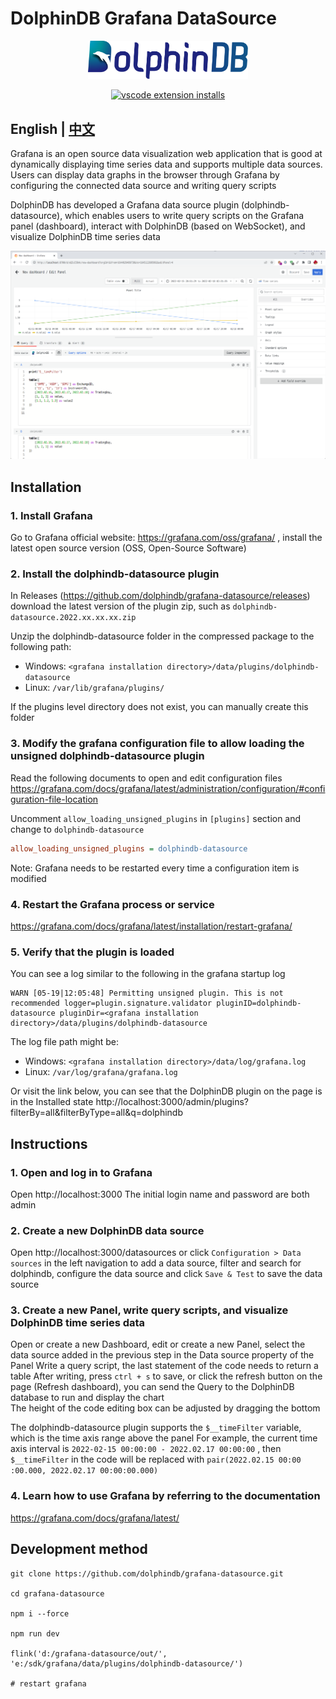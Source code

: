 # DolphinDB Grafana DataSource

<p align='center'>
    <img src='./ddb.svg' alt='DolphinDB Grafana DataSource' width='256'>
</p>

<p align='center'>
    <a href='https://github.com/dolphindb/api-javascript' target='_blank'>
        <img alt='vscode extension installs' src='https://img.shields.io/npm/v/dolphindb?color=brightgreen&label=api-javascript&style=flat-square' />
    </a>
</p>

## English | [中文](./README.zh.md)

Grafana is an open source data visualization web application that is good at dynamically displaying time series data and supports multiple data sources. Users can display data graphs in the browser through Grafana by configuring the connected data source and writing query scripts

DolphinDB has developed a Grafana data source plugin (dolphindb-datasource), which enables users to write query scripts on the Grafana panel (dashboard), interact with DolphinDB (based on WebSocket), and visualize DolphinDB time series data

<img src='./demo.png' width='1200'>

## Installation
### 1. Install Grafana
Go to Grafana official website: https://grafana.com/oss/grafana/ , install the latest open source version (OSS, Open-Source Software)

### 2. Install the dolphindb-datasource plugin
In Releases (https://github.com/dolphindb/grafana-datasource/releases) download the latest version of the plugin zip, such as `dolphindb-datasource.2022.xx.xx.xx.zip`

Unzip the dolphindb-datasource folder in the compressed package to the following path:
- Windows: `<grafana installation directory>/data/plugins/dolphindb-datasource`
- Linux: `/var/lib/grafana/plugins/`

If the plugins level directory does not exist, you can manually create this folder

### 3. Modify the grafana configuration file to allow loading the unsigned dolphindb-datasource plugin
Read the following documents to open and edit configuration files
https://grafana.com/docs/grafana/latest/administration/configuration/#configuration-file-location

Uncomment `allow_loading_unsigned_plugins` in `[plugins]` section and change to `dolphindb-datasource`
````ini
allow_loading_unsigned_plugins = dolphindb-datasource
````

Note: Grafana needs to be restarted every time a configuration item is modified

### 4. Restart the Grafana process or service
https://grafana.com/docs/grafana/latest/installation/restart-grafana/


### 5. Verify that the plugin is loaded
You can see a log similar to the following in the grafana startup log
````log
WARN [05-19|12:05:48] Permitting unsigned plugin. This is not recommended logger=plugin.signature.validator pluginID=dolphindb-datasource pluginDir=<grafana installation directory>/data/plugins/dolphindb-datasource
````

The log file path might be:
- Windows: `<grafana installation directory>/data/log/grafana.log`
- Linux: `/var/log/grafana/grafana.log`

Or visit the link below, you can see that the DolphinDB plugin on the page is in the Installed state
http://localhost:3000/admin/plugins?filterBy=all&filterByType=all&q=dolphindb



## Instructions
### 1. Open and log in to Grafana
Open http://localhost:3000
The initial login name and password are both admin

### 2. Create a new DolphinDB data source
Open http://localhost:3000/datasources or click `Configuration > Data sources` in the left navigation to add a data source, filter and search for dolphindb, configure the data source and click `Save & Test` to save the data source

### 3. Create a new Panel, write query scripts, and visualize DolphinDB time series data
Open or create a new Dashboard, edit or create a new Panel, select the data source added in the previous step in the Data source property of the Panel
Write a query script, the last statement of the code needs to return a table
After writing, press `ctrl + s` to save, or click the refresh button on the page (Refresh dashboard), you can send the Query to the DolphinDB database to run and display the chart  
The height of the code editing box can be adjusted by dragging the bottom

The dolphindb-datasource plugin supports the `$__timeFilter` variable, which is the time axis range above the panel
For example, the current time axis interval is `2022-02-15 00:00:00 - 2022.02.17 00:00:00` , then `$__timeFilter` in the code will be replaced with `pair(2022.02.15 00:00 :00.000, 2022.02.17 00:00:00.000)`

### 4. Learn how to use Grafana by referring to the documentation
https://grafana.com/docs/grafana/latest/



## Development method

```shell
git clone https://github.com/dolphindb/grafana-datasource.git

cd grafana-datasource

npm i --force

npm run dev

flink('d:/grafana-datasource/out/', 'e:/sdk/grafana/data/plugins/dolphindb-datasource/')

# restart grafana
````
